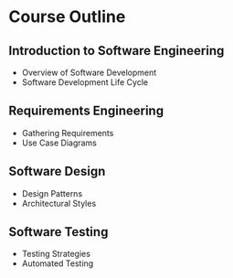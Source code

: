 # Course Outline

## Introduction to Software Engineering
- Overview of Software Development
- Software Development Life Cycle

## Requirements Engineering
- Gathering Requirements
- Use Case Diagrams

## Software Design
- Design Patterns
- Architectural Styles

## Software Testing
- Testing Strategies
- Automated Testing
